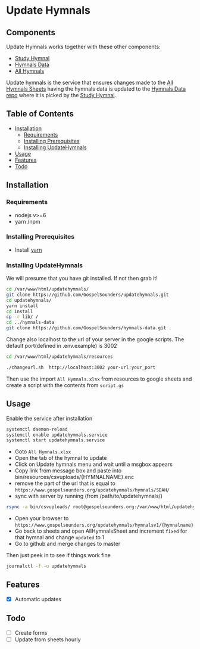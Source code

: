 # Update Hymnals

## Components
Update Hymnals works together with these other components:

  - [Study Hymnal](https://github.com/GospelSounders/all-sda-hymnals)
  - [Hymnals Data](https://github.com/GospelSounders/hymnals-data)
  - [All Hymnals](https://docs.google.com/spreadsheets/d/16-cSCawG9fX__QXLWnPyC9-tBUDW2lW7lLhm5UfpEtI/edit?usp=sharing)

Update hymnals is the service that ensures changes made to the [All Hymnals Sheets](https://docs.google.com/spreadsheets/d/16-cSCawG9fX__QXLWnPyC9-tBUDW2lW7lLhm5UfpEtI/edit?usp=sharing) having the hymnals data is updated to the [Hymnals Data repo](https://github.com/GospelSounders/hymnals-data) where it is picked by the [Study Hymnal](https://github.com/GospelSounders/all-sda-hymnals).


## Table of Contents

- [Installation](#installation)
  - [Requirements](#requirements)
  - [Installing Prerequisites](#installing-prerequisites)
  - [Installing UpdateHymnals](#installing-updateHymnals)
- [Usage](#usage)
- [Features](#features)
- [Todo](#todo)

## Installation

### Requirements
- nodejs v>=6
- yarn /npm

### Installing Prerequisites

- Install [yarn](https://yarnpkg.com/lang/en/docs/install/)

### Installing UpdateHymnals

We will presume that you have git installed. If not then grab it!


```sh
cd /var/www/html/updatehymnals/
git clone https://github.com/GospelSounders/updatehymnals.git
cd updatehymnals/
yarn install
cd install
cp -r lib/ /
cd ../hymnals-data
git clone https://github.com/GospelSounders/hymnals-data.git .
```

Change also localhost to the url of your server in the google scripts. The default port(defined in .env.example) is 3002
```sh
cd /var/www/html/updatehymnals/resources

./changeurl.sh  http://localhost:3002 your-url:your_port
```

Then use the import `All Hymnals.xlsx` from resources to google sheets and create a script with the contents from `script.gs` 

## Usage

Enable the service after installation

```sh
systemctl daemon-reload
systemctl enable updatehymnals.service
systemctl start updatehymnals.service
```

- Goto `All Hymnals.xlsx` 
- Open the tab of the hymnal to update
- Click on Update hymnals menu and wait until a msgbox appears
- Copy link from message box and paste into bin/resources/csvuploads/{HYMNALNAME}.enc
- remove the part of the url that is equal to `https://www.gospelsounders.org/updatehymnals/hymnals/SDAH/`
- sync with server by running (from /path/to/updatehymnals/)
```sh
rsync -a bin/csvuploads/ root@gospelsounders.org:/var/www/html/updatehymnals/bin/csvuploads/
```
- Open your browser to `https://www.gospelsounders.org/updatehymnals/hymnalsv1/{hymnalname}`
- Go back to sheets and open AllHymnalsSheet and increment `fixed` for that hymnal and change `updated` to 1
- Go to github and merge changes to master


Then just peek in to see if things work fine
```sh
journalctl -f -u updatehymnals
```

## Features
- [x] Automatic updates

## Todo
- [ ] Create forms
- [ ] Update from sheets hourly